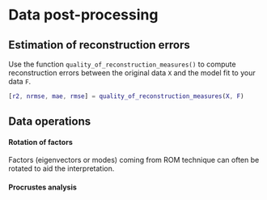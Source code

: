# Data post-processing

## Estimation of reconstruction errors

Use the function `quality_of_reconstruction_measures()` to compute reconstruction errors between the original data `X` and the model fit to your data `F`.

```matlab
[r2, nrmse, mae, rmse] = quality_of_reconstruction_measures(X, F)
```

## Data operations

#### Rotation of factors

Factors (eigenvectors or modes) coming from ROM technique can often be rotated to aid the interpretation.

#### Procrustes analysis
